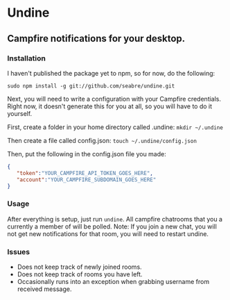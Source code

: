 # Undine

## Campfire notifications for your desktop.

### Installation

I haven't published the package yet to npm, so for now, do the following:

`sudo npm install -g git://github.com/seabre/undine.git`

Next, you will need to write a configuration with your Campfire credentials.
Right now, it doesn't generate this for you at all, so you will have to do it yourself.

First, create a folder in your home directory called .undine: `mkdir ~/.undine`

Then create a file called config.json: `touch ~/.undine/config.json`

Then, put the following in the config.json file you made:

```json
{
   "token":"YOUR_CAMPFIRE_API_TOKEN_GOES_HERE",
   "account":"YOUR_CAMPFIRE_SUBDOMAIN_GOES_HERE"
}

```

### Usage

After everything is setup, just run `undine`. All campfire chatrooms that you a currently a member of will be polled.
Note: If you join a new chat, you will not get new notifications for that room, you will need to restart undine.

### Issues

* Does not keep track of newly joined rooms.
* Does not keep track of rooms you have left.
* Occasionally runs into an exception when grabbing username from received message.


